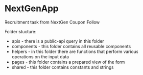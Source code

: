 # NextGenApp

Recruitment task from NextGen Coupon Follow


Folder stucture: 

* apis - there is a public-api query in this folder
* components - this folder contains all reusable components
* helpers - in this folder there are functions that perform various operations on the input data
* pages - this folder contains a prepared view of the form
* shared - this folder contains constants and strings
